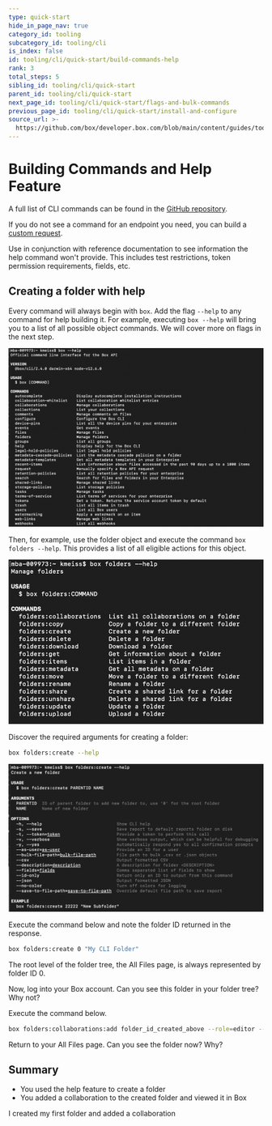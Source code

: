```yaml
---
type: quick-start
hide_in_page_nav: true
category_id: tooling
subcategory_id: tooling/cli
is_index: false
id: tooling/cli/quick-start/build-commands-help
rank: 3
total_steps: 5
sibling_id: tooling/cli/quick-start
parent_id: tooling/cli/quick-start
next_page_id: tooling/cli/quick-start/flags-and-bulk-commands
previous_page_id: tooling/cli/quick-start/install-and-configure
source_url: >-
  https://github.com/box/developer.box.com/blob/main/content/guides/tooling/cli/quick-start/3-build-commands-help.md
---
```

# Building Commands and Help Feature

A full list of CLI commands can be found in the [GitHub repository][github].

If you do not see a command for an endpoint you need, you can build a
[custom request][custom].

<Message type=tip>

Use in conjunction with reference documentation to see information the
help command won't provide. This includes test restrictions, token permission
requirements, fields, etc.

</Message>

## Creating a folder with help

Every command will always begin with `box`. Add the flag `--help` to any
command for help building it. For example, executing `box --help` will bring you
to a list of all possible object commands. We will cover more on flags in the
next step.

<ImageFrame center>

![Help](./help.png)

</ImageFrame>

<!--alex ignore execute-->

Then, for example, use the folder object and execute the command
`box folders --help`. This provides a list of all eligible actions for this
object.

<ImageFrame center>

![Help](./folders_help.png)

</ImageFrame>

Discover the required arguments for creating a folder:

```bash
box folders:create --help
```

<ImageFrame center>

![Help](./folders_create_help.png)

</ImageFrame>

<!--alex ignore execute-->

Execute the command below and note the folder ID returned in the response.

```bash
box folders:create 0 "My CLI Folder"
```

<Message type=tip>

The root level of the folder tree, the All Files page, is always represented
by folder ID 0.

</Message>

Now, log into your Box account. Can you see this folder in your folder tree?
Why not?

<!--alex ignore execute-->

Execute the command below.

```bash
box folders:collaborations:add folder_id_created_above --role=editor --user-id=YOUR_USER_ID
```

Return to your All Files page. Can you see the folder now? Why?

## Summary

* You used the help feature to create a folder
* You added a collaboration to the created folder and viewed it in Box

<Next>

I created my first folder and added a collaboration

</Next>

[github]: https://github.com/box/boxcli#command-topics-1
[custom]: https://github.com/box/boxcli/blob/master/docs/request.md